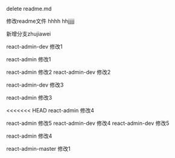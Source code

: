 delete readme.md

修改readme文件
hhhh
hhjjjjj

新增分支zhujiawei



react-admin-dev 修改1

react-admin 修改1

react-admin 修改2
react-admin-dev 修改2


react-admin-dev 修改3

react-admin 修改3

<<<<<<< HEAD
react-admin 修改4

react-admin 修改5
react-admin-dev 修改4
react-admin-dev 修改5


react-admin 修改4

react-admin-master 修改1

